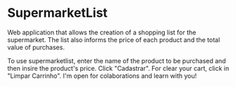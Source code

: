 # SupermarketList
 Web application that allows the creation of a shopping list for the supermarket. The list also informs the price of each product and the total value of purchases.

To use supermarketlist, enter the name of the product to be purchased and then insire the product's price. Click "Cadastrar".
For clear your cart, click in "Limpar Carrinho".
I'm open for colaborations and learn with you!